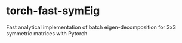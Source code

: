 # torch-fast-symEig
Fast analytical implementation of batch eigen-decomposition for 3x3 symmetric matrices with Pytorch
